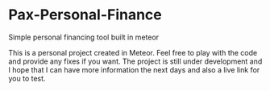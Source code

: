 # Pax-Personal-Finance
Simple personal financing tool built in meteor

This is a personal project created in Meteor. Feel free to play with the code and provide any fixes if you want. The project is still under development and I hope that I can have more information the next days and also a live link for you to test.
